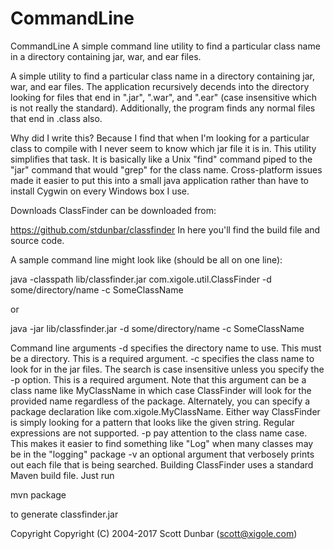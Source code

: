 # CommandLine
CommandLine
A simple command line utility to find a particular class name in a directory containing jar, war, and ear files.

A simple utility to find a particular class name in a directory containing jar, war, and ear files. The application recursively decends into the directory looking for files that end in ".jar", ".war", and ".ear" (case insensitive which is not really the standard). Additionally, the program finds any normal files that end in .class also.

Why did I write this? Because I find that when I'm looking for a particular class to compile with I never seem to know which jar file it is in. This utility simplifies that task. It is basically like a Unix "find" command piped to the "jar" command that would "grep" for the class name. Cross-platform issues made it easier to put this into a small java application rather than have to install Cygwin on every Windows box I use.

Downloads
ClassFinder can be downloaded from:

https://github.com/stdunbar/classfinder
In here you'll find the build file and source code.

A sample command line might look like (should be all on one line):

java -classpath lib/classfinder.jar com.xigole.util.ClassFinder -d some/directory/name -c SomeClassName

or

java -jar lib/classfinder.jar -d some/directory/name -c SomeClassName

Command line arguments
-d specifies the directory name to use. This must be a directory. This is a required argument.
-c specifies the class name to look for in the jar files. The search is case insensitive unless you specify the -p option. This is a required argument. Note that this argument can be a class name like MyClassName in which case ClassFinder will look for the provided name regardless of the package. Alternately, you can specify a package declaration like com.xigole.MyClassName. Either way ClassFinder is simply looking for a pattern that looks like the given string. Regular expressions are not supported.
-p pay attention to the class name case. This makes it easier to find something like "Log" when many classes may be in the "logging" package
-v an optional argument that verbosely prints out each file that is being searched.
Building
ClassFinder uses a standard Maven build file. Just run

mvn package

to generate classfinder.jar

Copyright
Copyright (C) 2004-2017 Scott Dunbar (scott@xigole.com)
